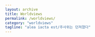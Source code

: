 ```yaml
---
layout: archive
title: Worldviews
permalink: /worldviews/
category: "worldviews"
tagline: "alea iacta est/주사위는 던져졌다"
---
```


